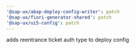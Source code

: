 ```yaml
---
'@sap-ux/abap-deploy-config-writer': patch
'@sap-ux/fiori-generator-shared': patch
'@sap-ux/ui5-config': patch
---
```


adds reentrance ticket auth type to deploy config
